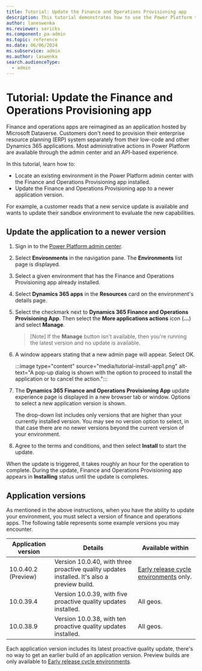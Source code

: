 ```yaml
---
title: Tutorial: Update the Finance and Operations Provisioning app   
description: This tutorial demonstrates how to use the Power Platform to provision an environment with finance and operations apps installed.
author: laneswenka
ms.reviewer: sericks
ms.component: pa-admin
ms.topic: reference
ms.date: 06/06/2024
ms.subservice: admin
ms.author: laswenka
search.audienceType: 
  - admin
---
```


# Tutorial: Update the Finance and Operations Provisioning app 

Finance and operations apps are reimagined as an application hosted by Microsoft Dataverse. Customers don't need to provision their enterprise resource planning (ERP) system separately from their low-code and other Dynamics 365 applications. Most administrative actions in Power Platform are available through the admin center and an API-based experience.

In this tutorial, learn how to:

- Locate an existing environment in the Power Platform admin center with the Finance and Operations Provisioning app installed.
- Update the Finance and Operations Provisioning app to a newer application version.

For example, a customer reads that a new service update is available and wants to update their sandbox environment to evaluate the new capabilities.  

## Update the application to a newer version

1. Sign in to the [Power Platform admin center](https://admin.powerplatform.microsoft.com).
2. Select **Environments** in the navigation pane. The **Environments** list page is displayed.
3. Select a given environment that has the Finance and Operations Provisioning app already installed.
4. Select **Dynamics 365 apps** in the **Resources** card on the environment's details page.
5. Select the checkmark next to **Dynamics 365 Finance and Operations Provisioning App**. Then select the **More applications actions** icon (**...**) and select **Manage**.

   > [Note]
   > If the **Manage** button isn't available, then you're running the latest version and no update is available.
   
6. A window appears stating that a new admin page will appear. Select OK.

    :::image type="content" source="media/tutorial-install-app1.png" alt-text="A pop-up dialog is shown with the option to proceed to install the application or to cancel the action.":::
   
7. The **Dynamics 365 Finance and Operations Provisioning App** update experience page is displayed in a new browser tab or window. Options to select a new application version is shown.

   The drop-down list includes only versions that are higher than your currently installed version. You may see no version option to select, in that case there are no newer versions beyond the current version of your environment.

8. Agree to the terms and conditions, and then select **Install** to start the update.

  When the update is triggered, it takes roughly an hour for the operation to complete. During the update, Finance and Operations Provisioning app appears in **Installing** status until the update is completes.

## Application versions

As mentioned in the above instructions, when you have the ability to update your environment, you must select a version of finance and operations apps. The following table represents some example versions you may encounter.

| Application version | Details | Available within |
|---------------------|-------------|------------------|
| 10.0.40.2 (Preview) | Version 10.0.40, with three proactive quality updates installed. It's also a preview build. | [Early release cycle environments](/power-platform/admin/early-release) only. |
| 10.0.39.4           | Version 10.0.39, with five proactive quality updates installed. | All geos. |
| 10.0.38.9           | Version 10.0.38, with ten proactive quality updates installed. | All geos. |

Each application version includes its latest proactive quality update, there's no way to get an earlier build of an application version. Preview builds are only available to [Early release cycle environments](/power-platform/admin/early-release).
